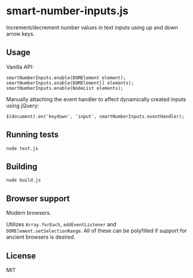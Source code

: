 # smart-number-inputs.js

Increment/decrement number values in text inputs using up and down arrow keys.


## Usage

Vanilla API:

```
smartNumberInputs.enable(DOMElement element);
smartNumberInputs.enable(DOMElement[] elements);
smartNumberInputs.enable(NodeList elements);
```

Manually attaching the event handler to affect dynamically created inputs using jQuery:

```
$(document).on('keydown', 'input', smartNumberInputs.eventHandler);
```


## Running tests

```
node test.js
```


## Building

```
node build.js
```


## Browser support

Modern browsers.

Utilizes `Array.forEach`, `addEventListener` and `DOMElement.setSelectionRange`. All of these can be polyfilled if support for ancient browsers is desired.


## License

MIT

